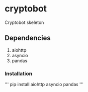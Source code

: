 # cryptobot
Cryptobot skeleton

## Dependencies
1. aiohttp
2. asyncio
3. pandas

### Installation
'''
pip install aiohttp asyncio pandas
'''
